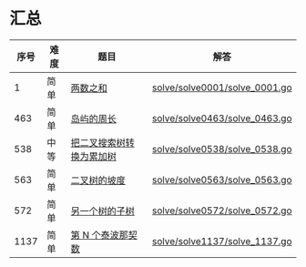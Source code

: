 # 汇总

<!--- table -->

| 序号 | 难度 | 题目                                                                                     | 解答                                                           |
| ---- | ---- | ---------------------------------------------------------------------------------------- | -------------------------------------------------------------- |
| 1    | 简单 | [两数之和](https://leetcode-cn.com/problems/two-sum)                                     | [solve/solve0001/solve_0001.go](solve/solve0001/solve_0001.go) |
| 463  | 简单 | [岛屿的周长](https://leetcode-cn.com/problems/island-perimeter)                          | [solve/solve0463/solve_0463.go](solve/solve0463/solve_0463.go) |
| 538  | 中等 | [把二叉搜索树转换为累加树](https://leetcode-cn.com/problems/convert-bst-to-greater-tree) | [solve/solve0538/solve_0538.go](solve/solve0538/solve_0538.go) |
| 563  | 简单 | [二叉树的坡度](https://leetcode-cn.com/problems/binary-tree-tilt)                        | [solve/solve0563/solve_0563.go](solve/solve0563/solve_0563.go) |
| 572  | 简单 | [另一个树的子树](https://leetcode-cn.com/problems/subtree-of-another-tree)               | [solve/solve0572/solve_0572.go](solve/solve0572/solve_0572.go) |
| 1137 | 简单 | [第 N 个泰波那契数](https://leetcode-cn.com/problems/n-th-tribonacci-number)             | [solve/solve1137/solve_1137.go](solve/solve1137/solve_1137.go) |
